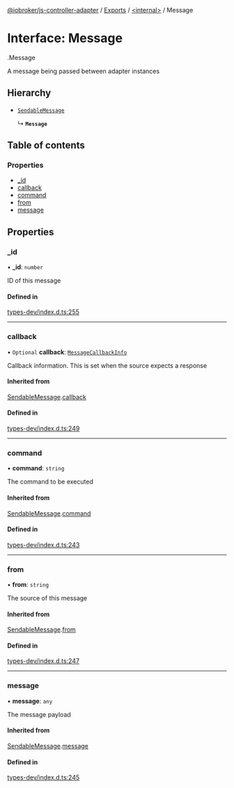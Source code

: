 [@iobroker/js-controller-adapter](../README.md) / [Exports](../modules.md) / [<internal\>](../modules/internal_.md) / Message

# Interface: Message

[<internal>](../modules/internal_.md).Message

A message being passed between adapter instances

## Hierarchy

- [`SendableMessage`](internal_.SendableMessage.md)

  ↳ **`Message`**

## Table of contents

### Properties

- [\_id](internal_.Message.md#_id)
- [callback](internal_.Message.md#callback)
- [command](internal_.Message.md#command)
- [from](internal_.Message.md#from)
- [message](internal_.Message.md#message)

## Properties

### \_id

• **\_id**: `number`

ID of this message

#### Defined in

[types-dev/index.d.ts:255](https://github.com/ioBroker/ioBroker.js-controller/blob/22337d8f/packages/types-dev/index.d.ts#L255)

___

### callback

• `Optional` **callback**: [`MessageCallbackInfo`](internal_.MessageCallbackInfo.md)

Callback information. This is set when the source expects a response

#### Inherited from

[SendableMessage](internal_.SendableMessage.md).[callback](internal_.SendableMessage.md#callback)

#### Defined in

[types-dev/index.d.ts:249](https://github.com/ioBroker/ioBroker.js-controller/blob/22337d8f/packages/types-dev/index.d.ts#L249)

___

### command

• **command**: `string`

The command to be executed

#### Inherited from

[SendableMessage](internal_.SendableMessage.md).[command](internal_.SendableMessage.md#command)

#### Defined in

[types-dev/index.d.ts:243](https://github.com/ioBroker/ioBroker.js-controller/blob/22337d8f/packages/types-dev/index.d.ts#L243)

___

### from

• **from**: `string`

The source of this message

#### Inherited from

[SendableMessage](internal_.SendableMessage.md).[from](internal_.SendableMessage.md#from)

#### Defined in

[types-dev/index.d.ts:247](https://github.com/ioBroker/ioBroker.js-controller/blob/22337d8f/packages/types-dev/index.d.ts#L247)

___

### message

• **message**: `any`

The message payload

#### Inherited from

[SendableMessage](internal_.SendableMessage.md).[message](internal_.SendableMessage.md#message)

#### Defined in

[types-dev/index.d.ts:245](https://github.com/ioBroker/ioBroker.js-controller/blob/22337d8f/packages/types-dev/index.d.ts#L245)
